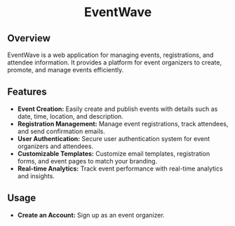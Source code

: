 <h1 align="center">EventWave</h1>

## Overview

EventWave is a web application for managing events, registrations, and attendee information. It provides a platform for event organizers to create, promote, and manage events efficiently.

## Features

- <b>Event Creation:</b> Easily create and publish events with details such as date, time, location, and description.
- <b>Registration Management:</b> Manage event registrations, track attendees, and send confirmation emails.
- <b>User Authentication:</b> Secure user authentication system for event organizers and attendees.
- <b>Customizable Templates:</b> Customize email templates, registration forms, and event pages to match your branding.
- <b>Real-time Analytics:</b> Track event performance with real-time analytics and insights.

## Usage

- <b>Create an Account:</b> Sign up as an event organizer.
